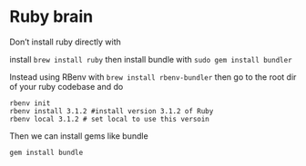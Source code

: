 # Ruby brain

Don’t install ruby directly with

install
`brew install ruby`
then install bundle with
`sudo gem install bundler`



Instead using RBenv with `brew install rbenv-bundler`
then go to the root dir of your ruby codebase and do
```
rbenv init
rbenv install 3.1.2 #install version 3.1.2 of Ruby
rbenv local 3.1.2 # set local to use this versoin
```


Then  we can install gems like bundle

```
gem install bundle
```


